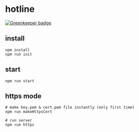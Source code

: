 # hotline

[![Greenkeeper badge](https://badges.greenkeeper.io/labeldock/hotline.svg)](https://greenkeeper.io/)

## install
```
npm install
npm run init
```

## start
```
npm run start
```


## https mode
```
# make key.pem & cert.pem file instantly (only first time)
npm run makeHttpsCert

# run server
npm run https
```